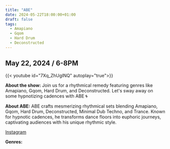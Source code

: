 ```yaml
---
title: "ABE"
date: 2024-05-22T18:00:00+01:00
draft: false
tags:
  - Amapiano
  - Gqom
  - Hard Drum
  - Deconstructed
---
```

##  May 22, 2024 / 6-8PM
{{< youtube id="7Xq_ZhUgINQ" autoplay="true">}}

**About the show:**
Join us for a rhythmical remedy featuring genres like Amapiano, Gqom, Hard Drum, and Deconstructed. Let's sway away on some hypnotizing cadences with ABE 🌀

**About ABE:**
ABE crafts mesmerizing rhythmical sets blending Amapiano, Gqom, Hard Drum, Deconstructed, Minimal Dub Techno, and Trance. Known for hypnotic cadences, he transforms dance floors into euphoric journeys, captivating audiences with his unique rhythmic style.

[Instagram](https://www.instagram.com/abe_rcrombie)

**Genres:**

